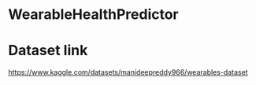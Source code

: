# WearableHealthPredictor

# Dataset link

https://www.kaggle.com/datasets/manideepreddy966/wearables-dataset
